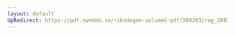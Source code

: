 ```yaml
---
layout: default
UpRedirect: https://pdf.swedeb.se/riksdagen-volumeG-pdf/200203/reg_200203/reg_200203_0017.pdf
---
```


